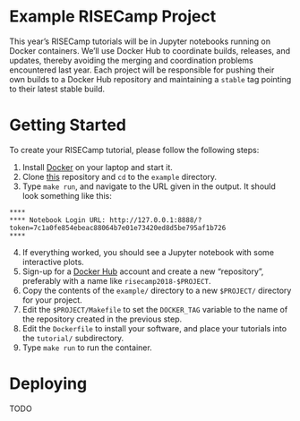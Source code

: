 # Example RISECamp Project

This year’s RISECamp tutorials will be in Jupyter notebooks running on
Docker containers. We’ll use Docker Hub to coordinate builds, releases,
and updates, thereby avoiding the merging and coordination problems
encountered last year. Each project will be responsible for pushing
their own builds to a Docker Hub repository and maintaining a `stable`
tag pointing to their latest stable build.

# Getting Started

To create your RISECamp tutorial, please follow the following steps:

1.  Install [Docker](https://www.docker.com/get-started) on your laptop
    and start it.
2.  Clone [this](https://github.com/ucbrise/risecamp) repository and
    `cd` to the `example` directory.
3.  Type `make run`, and navigate to the URL given in the output. It
    should look something like this:

<!-- -->

    ****
    **** Notebook Login URL: http://127.0.0.1:8888/?token=7c1a0fe854ebeac88064b7e01e73420ed8d5be795af1b726
    ****

4.  If everything worked, you should see a Jupyter notebook with some
    interactive plots.
5.  Sign-up for a [Docker Hub](https://hub.docker.com) account and
    create a new “repository”, preferably with a name like
    `risecamp2018-$PROJECT`.
6.  Copy the contents of the `example/` directory to a new `$PROJECT/`
    directory for your project.
7.  Edit the `$PROJECT/Makefile` to set the `DOCKER_TAG` variable to the
    name of the repository created in the previous step.
8.  Edit the `Dockerfile` to install your software, and place your
    tutorials into the `tutorial/` subdirectory.
9.  Type `make run` to run the container.

# Deploying

TODO
